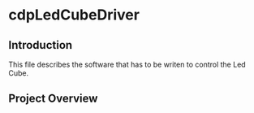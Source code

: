 # cdpLedCubeDriver

## Introduction
This file describes the software that has to be writen to control the Led Cube.

## Project Overview


